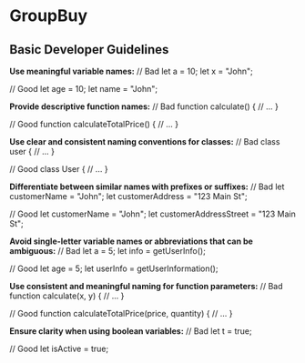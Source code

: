 # GroupBuy

## Basic Developer Guidelines

**Use meaningful variable names:**
// Bad
let a = 10;
let x = "John";

// Good
let age = 10;
let name = "John";

**Provide descriptive function names:**
// Bad
function calculate() {
  // ...
}

// Good
function calculateTotalPrice() {
  // ...
}

**Use clear and consistent naming conventions for classes:**
// Bad
class user {
  // ...
}

// Good
class User {
  // ...
}

**Differentiate between similar names with prefixes or suffixes:**
// Bad
let customerName = "John";
let customerAddress = "123 Main St";

// Good
let customerName = "John";
let customerAddressStreet = "123 Main St";

**Avoid single-letter variable names or abbreviations that can be ambiguous:**
// Bad
let a = 5;
let info = getUserInfo();

// Good
let age = 5;
let userInfo = getUserInformation();

**Use consistent and meaningful naming for function parameters:**
// Bad
function calculate(x, y) {
  // ...
}

// Good
function calculateTotalPrice(price, quantity) {
  // ...
}

**Ensure clarity when using boolean variables:**
// Bad
let t = true;

// Good
let isActive = true;